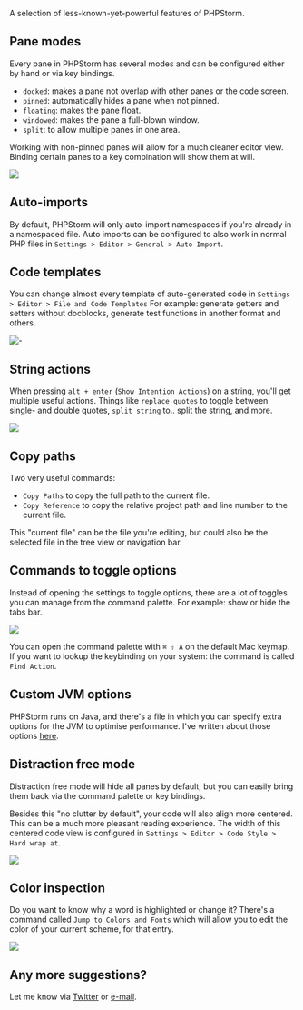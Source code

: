 A selection of less-known-yet-powerful features of PHPStorm.

## Pane modes

Every pane in PHPStorm has several modes and can be configured either by hand or via key bindings.

- `docked`: makes a pane not overlap with other panes or the code screen.
- `pinned`: automatically hides a pane when not pinned.
- `floating`: makes the pane float.
- `windowed`: makes the pane a full-blown window.
- `split`: to allow multiple panes in one area.

Working with non-pinned panes will allow for a much cleaner editor view. 
Binding certain panes to a key combination will show them at will.

<p>
    <img src="/img/static/phpstorm-power-users/panes.gif"/>
</p>

## Auto-imports

By default, PHPStorm will only auto-import namespaces if you're already in a namespaced file.
Auto imports can be configured to also work in normal PHP files 
in `Settings > Editor > General > Auto Import`.

## Code templates

You can change almost every template of auto-generated code in `Settings > Editor > File and Code Templates`
For example: generate getters and setters without docblocks, generate test functions in another format and others.

![-](/img/blog/phpstorm-power-users/code-templates.png)

## String actions

When pressing `alt + enter` (`Show Intention Actions`) on a string, you'll get multiple useful actions.
Things like `replace quotes` to toggle between single- and double quotes, 
`split string` to.. split the string, and more.

<p>
    <img src="/img/static/phpstorm-power-users/string-actions.gif"/>
</p>

## Copy paths

Two very useful commands:

- `Copy Paths` to copy the full path to the current file.
- `Copy Reference` to copy the relative project path and line number to the current file.

This "current file" can be the file you're editing, 
but could also be the selected file in the tree view or navigation bar.

## Commands to toggle options

Instead of opening the settings to toggle options, 
there are a lot of toggles you can manage from the command palette. 
For example: show or hide the tabs bar.

<p>
    <img src="/img/static/phpstorm-power-users/tab-placement.gif"/>
</p>

You can open the command palette with `⌘ ⇧ A` on the default Mac keymap. 
If you want to lookup the keybinding on your system: the command is called `Find Action`.

## Custom JVM options

PHPStorm runs on Java, and there's a file in which you can specify extra options for the JVM
to optimise performance. I've written about those options [here](/blog/phpstorm-performance).

## Distraction free mode

Distraction free mode will hide all panes by default, 
but you can easily bring them back via the command palette or key bindings.

Besides this "no clutter by default", your code will also align more centered.
This can be a much more pleasant reading experience. 
The width of this centered code view is configured in `Settings > Editor > Code Style > Hard wrap at`.

<p>
    <img src="/img/static/phpstorm-power-users/distraction-free.gif"/>
</p>

## Color inspection

Do you want to know why a word is highlighted or change it?
There's a command called `Jump to Colors and Fonts` which will allow you to edit 
the color of your current scheme, for that entry.

<p>
    <img src="/img/static/phpstorm-power-users/colors-and-fonts.gif"/>
</p>

## Any more suggestions?

Let me know via [Twitter](*https://twitter.com/brendt_gd) or [e-mail](mailto:brendt@stitcher.io).
